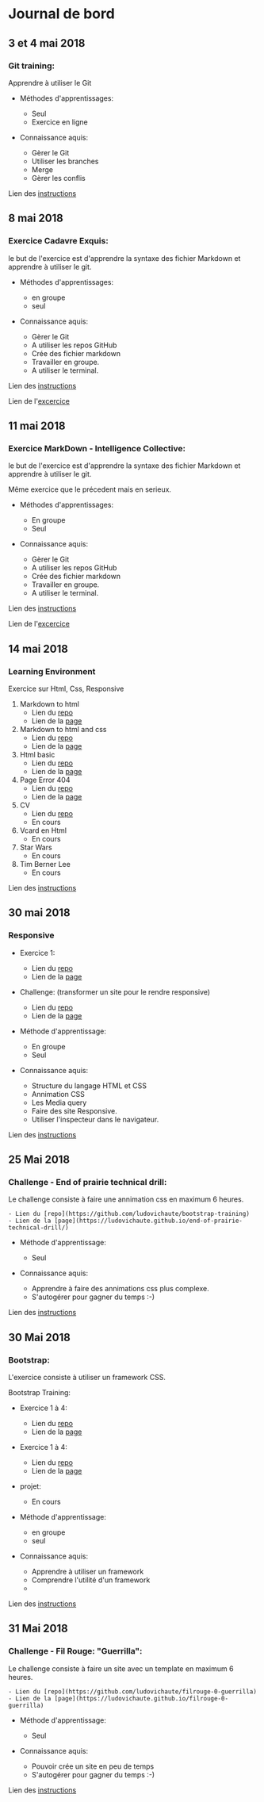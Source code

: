 # Journal de bord


## 3 et 4 mai 2018 

### Git training:

Apprendre à utiliser le Git

- Méthodes d'apprentissages:
	
	- Seul
	- Exercice en ligne

- Connaissance aquis:

	- Gèrer le Git
	- Utiliser les branches
	- Merge
	- Gèrer les conflis

Lien des [instructions](https://github.com/becodeorg/lovelace-2/blob/master/Parcours/01-La-prairie/git/git-training.md)


## 8 mai 2018

### Exercice Cadavre Exquis:

le but de l'exercice est d'apprendre la syntaxe des fichier Markdown et apprendre à utiliser le git.


- Méthodes d'apprentissages:
	
	- en groupe 
	- seul

- Connaissance aquis:
	
	- Gèrer le Git
	- A utiliser les repos GitHub
	- Crée des fichier markdown
	- Travailler en groupe.
	- A utiliser le terminal.

Lien des [instructions](https://github.com/becodeorg/lovelace-2/blob/master/Parcours/01-La-prairie/git/exercice-git-cadavre-exquis.md)

Lien de l'[excercice](https://github.com/ludovichaute/Exercice-Cadavre-Exquis-HautecoeurLudovic)

## 11 mai 2018

### Exercice MarkDown - Intelligence Collective:

le but de l'exercice est d'apprendre la syntaxe des fichier Markdown et apprendre à utiliser le git.

Même exercice que le précedent mais en serieux.


- Méthodes d'apprentissages:
	
	- En groupe 
	- Seul

- Connaissance aquis:

	- Gèrer le Git
	- A utiliser les repos GitHub
	- Crée des fichier markdown
	- Travailler en groupe.
	- A utiliser le terminal.

Lien des [instructions](https://github.com/becodeorg/lovelace-2/blob/master/Parcours/01-La-prairie/exercice-markdown-groupe.md)

Lien de l'[excercice](https://github.com/ludovichaute/exercice-markdown)


## 14 mai 2018 

### Learning Environment

Exercice sur Html, Css, Responsive


1. Markdown to html
	- Lien du [repo](https://github.com/ludovichaute/Learning-Environment)
	- Lien de la [page](https://ludovichaute.github.io/Learning-Environment/1%20markdown%20to%20html/index.html)
2. Markdown to html and css
	- Lien du [repo](https://github.com/ludovichaute/Learning-Environment)
	- Lien de la [page](https://ludovichaute.github.io/Learning-Environment/1%20markdown%20to%20html/index.html)
3. Html basic
	- Lien du [repo](https://github.com/ludovichaute/Learning-Environment)
	- Lien de la [page](https://ludovichaute.github.io/Learning-Environment/1%20markdown%20to%20html/index.html)
4. Page Error 404
	- Lien du [repo](https://github.com/ludovichaute/Learning-Environment)
	- Lien de la [page](https://ludovichaute.github.io/Learning-Environment/1%20markdown%20to%20html/index.html)
5. CV
	- Lien du [repo](https://github.com/ludovichaute/Mon-CV)
	- En cours
6. Vcard en Html
	- En cours
7. Star Wars
	- En cours
8. Tim Berner Lee
	- En cours

Lien des [instructions](https://github.com/becodeorg/lovelace-2/tree/master/Parcours/01-La-prairie/html-css)

## 30 mai 2018

### Responsive 

- Exercice 1:

	- Lien du [repo](https://github.com/ludovichaute/Learning-Environment/tree/master/Responsive/ex1)
	- Lien de la [page](https://ludovichaute.github.io/Learning-Environment/Responsive/ex1/index.html)

- Challenge: (transformer un site pour le rendre responsive)

	- Lien du [repo](https://github.com/ludovichaute/Learning-Environment/tree/master/Responsive/Challenge)
	- Lien de la [page](https://ludovichaute.github.io/Learning-Environment/Responsive/Challenge/index.html)

- Méthode d'apprentissage:

	- En groupe 
	- Seul

- Connaissance aquis:
	
	- Structure du langage HTML et CSS
	- Annimation CSS
	- Les Media query
	- Faire des site Responsive.
	- Utiliser l'inspecteur dans le navigateur.

Lien des [instructions](https://github.com/becodeorg/lovelace-2/tree/master/Parcours/02-Responsive%20Web%20Design)


## 25 Mai 2018

### Challenge - End of prairie technical drill:

Le challenge consiste à faire une annimation css en maximum 6 heures.

	- Lien du [repo](https://github.com/ludovichaute/bootstrap-training)
	- Lien de la [page](https://ludovichaute.github.io/end-of-prairie-technical-drill/)

- Méthode d'apprentissage:

	- Seul 

- Connaissance aquis:
	
	- Apprendre à faire des annimations css plus complexe.
	- S'autogérer pour gagner du temps :-)

Lien des [instructions](https://becodeorg.github.io/end-of-prairie-technical-drill/)


## 30 Mai 2018

### Bootstrap:


L'exercice consiste à utiliser un framework CSS.

Bootstrap Training:

- Exercice 1 à 4:
	- Lien du [repo](https://github.com/ludovichaute/bootstrap-training)
	- Lien de la [page](https://ludovichaute.github.io/bootstrap-training/exercice-1-4/index.html)

- Exercice 1 à 4:
	- Lien du [repo](https://github.com/ludovichaute/bootstrap-training/tree/master/exercice-5)
	- Lien de la [page](https://ludovichaute.github.io/bootstrap-training/exercice-5/index.html)

- projet:
	- En cours

- Méthode d'apprentissage:

	- en groupe 
	- seul

- Connaissance aquis:
	
	- Apprendre à utiliser un framework
	- Comprendre l'utilité d'un framework
	- 

Lien des [instructions](https://github.com/becodeorg/lovelace-2/tree/master/Parcours/03-Bootstrap)

## 31 Mai 2018

### Challenge - Fil Rouge: "Guerrilla":

Le challenge consiste à faire un site avec un template en maximum 6 heures.

	- Lien du [repo](https://github.com/ludovichaute/filrouge-0-guerrilla)
	- Lien de la [page](https://ludovichaute.github.io/filrouge-0-guerrilla)
	
- Méthode d'apprentissage:

	- Seul 

- Connaissance aquis:
	
	- Pouvoir crée un site en peu de temps
	- S'autogérer pour gagner du temps :-)

Lien des [instructions](https://github.com/ludovichaute/filrouge-0-guerrilla)

